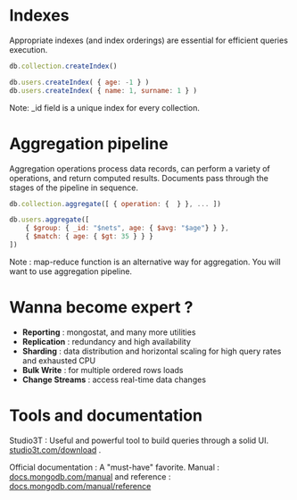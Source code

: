 # Indexes
Appropriate indexes (and index orderings) are essential for efficient queries execution.
```javascript
db.collection.createIndex()
```
```javascript
db.users.createIndex( { age: -1 } )
db.users.createIndex( { name: 1, surname: 1 } )
```
Note: <span class="concept">_id</span> field is a unique index for every collection.

# Aggregation pipeline

Aggregation operations process data records, can perform a variety of operations, and return computed results. Documents pass through the stages of the pipeline in sequence.
```javascript
db.collection.aggregate([ { operation: {  } }, ... ])
```
```javascript
db.users.aggregate([
    { $group: { _id: "$nets", age: { $avg: "$age"} } },
    { $match: { age: { $gt: 35 } } }
])
```
Note : map-reduce function is an alternative way for aggregation. You will want to use aggregation pipeline.

# Wanna become expert ?
- **Reporting** : mongostat, and many more utilities
- **Replication** : redundancy and high availability	
- **Sharding** : data distribution and horizontal scaling for high query rates and exhausted CPU 
- **Bulk Write** : for multiple ordered rows loads
- **Change Streams** : access real-time data changes

# Tools and documentation
<span class="concept">Studio3T</span> : Useful and powerful tool to build queries through a solid UI. [studio3t.com/download](https://studio3t.com/download) .

<span class="concept">Official documentation</Span> : A "must-have" favorite. Manual : [docs.mongodb.com/manual](https://docs.mongodb.com/manual/) and reference : [docs.mongodb.com/manual/reference](https://docs.mongodb.com/manual/reference/)
